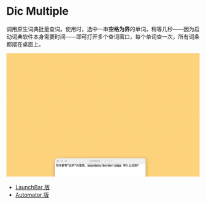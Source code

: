 # Dic Multiple

调用原生词典批量查词。使用时，选中一串**空格为界**的单词，稍等几秒——因为启动词典软件本身需要时间——即可打开多个查词窗口，每个单词查一次，所有词条都摆在桌面上。

![title](img.gif)

- [LaunchBar 版](https://github.com/BlackwinMin/LaunchBar-gallery/tree/master/Dic%20Multiple)
- [Automator 版](https://github.com/BlackwinMin/Automator-gallery/tree/master/Dic%20Multiple)